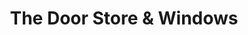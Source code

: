 ---
title: "The Door Store & Windows"
url: /st-matthews/the-door-store-and-windows/
shop: furniture
---